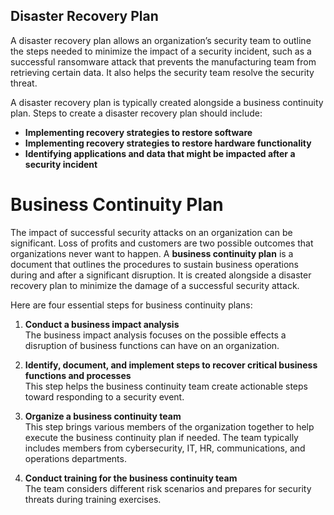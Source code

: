 ## Disaster Recovery Plan

A disaster recovery plan allows an organization’s security team to outline the steps needed to minimize the impact of a security incident, such as a successful ransomware attack that prevents the manufacturing team from retrieving certain data. It also helps the security team resolve the security threat. 

A disaster recovery plan is typically created alongside a business continuity plan. Steps to create a disaster recovery plan should include:

- **Implementing recovery strategies to restore software**
- **Implementing recovery strategies to restore hardware functionality**
- **Identifying applications and data that might be impacted after a security incident**


# Business Continuity Plan

The impact of successful security attacks on an organization can be significant. Loss of profits and customers are two possible outcomes that organizations never want to happen. A **business continuity plan** is a document that outlines the procedures to sustain business operations during and after a significant disruption. It is created alongside a disaster recovery plan to minimize the damage of a successful security attack.

Here are four essential steps for business continuity plans:

1. **Conduct a business impact analysis**  
   The business impact analysis focuses on the possible effects a disruption of business functions can have on an organization.

2. **Identify, document, and implement steps to recover critical business functions and processes**  
   This step helps the business continuity team create actionable steps toward responding to a security event.

3. **Organize a business continuity team**  
   This step brings various members of the organization together to help execute the business continuity plan if needed. The team typically includes members from cybersecurity, IT, HR, communications, and operations departments.

4. **Conduct training for the business continuity team**  
   The team considers different risk scenarios and prepares for security threats during training exercises.

